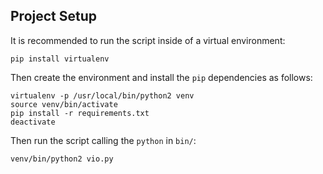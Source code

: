 ## Project Setup
It is recommended to run the script inside of a virtual environment:

    pip install virtualenv

Then create the environment and install the `pip` dependencies as follows:

    virtualenv -p /usr/local/bin/python2 venv
    source venv/bin/activate
    pip install -r requirements.txt
    deactivate

Then run the script calling the `python` in `bin/`:

    venv/bin/python2 vio.py

